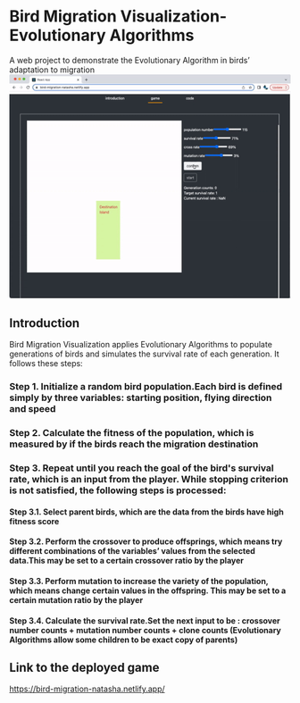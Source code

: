 # Bird Migration Visualization-Evolutionary Algorithms
A web project to demonstrate the Evolutionary Algorithm in birds’ adaptation to migration 
 ![Bird Migration Visualization ](https://github.com/yxtao/birdMigration/blob/master/ezgif.com-gif-maker.gif)
## Introduction
Bird Migration Visualization applies Evolutionary Algorithms to populate generations of birds and simulates the survival rate of each generation. It follows these steps: 
 ### Step 1. Initialize a random bird population.Each bird is defined simply by three variables: starting position, flying direction and speed
 ### Step 2. Calculate the fitness of the population, which is measured by if the birds reach the migration destination
 ### Step 3. Repeat until you reach the goal of the bird's survival rate, which is an input from the player. While stopping criterion is not satisfied, the following steps is processed:
#### Step 3.1. Select parent birds, which are the data from the birds have high fitness score
#### Step 3.2. Perform the crossover to produce offsprings, which means try different combinations of the variables’ values from the selected data.This may be set to a certain crossover ratio by the player
#### Step 3.3. Perform mutation to increase the variety of the population, which means change certain values in the offspring. This may be set to a certain mutation ratio by the player
#### Step 3.4. Calculate the survival rate.Set the next input to be : crossover number counts + mutation number counts + clone counts (Evolutionary Algorithms allow some children to be exact copy of parents)
## Link to the deployed game 
https://bird-migration-natasha.netlify.app/
